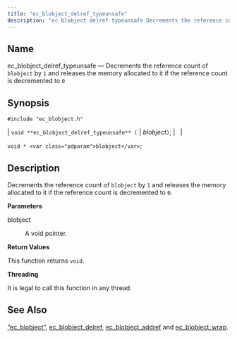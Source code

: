 ```yaml
---
title: "ec_blobject_delref_typeunsafe"
description: "ec blobject delref typeunsafe Decrements the reference count of blobject by 1 and releases the memory allocated to it if the reference count is decremented to 0 void ec blobject delref typeunsafe blobject void blobject Decrements the reference count of blobject by 1 and releases the memory allocated to it..."
---
```


<a name="apis.ec_blobject_delref_typeunsafe"></a> 
## Name

ec_blobject_delref_typeunsafe — Decrements the reference count of `blobject` by `1` and releases the memory allocated to it if the reference count is decremented to `0`

## Synopsis

`#include "ec_blobject.h"`

| `void **ec_blobject_delref_typeunsafe** (` | <var class="pdparam">blobject</var>`)`; |   |

`void * <var class="pdparam">blobject</var>`;<a name="idp47768656"></a> 
## Description

Decrements the reference count of `blobject` by `1` and releases the memory allocated to it if the reference count is decremented to `0`.

**<a name="idp47771296"></a> Parameters**

<dl class="variablelist">

<dt>blobject</dt>

<dd>

A void pointer.

</dd>

</dl>

**<a name="idp47774016"></a> Return Values**

This function returns `void`.

**<a name="idp47775376"></a> Threading**

It is legal to call this function in any thread.

<a name="idp47776480"></a> 
## See Also

[“ec_blobject”](/momentum/3/3-api/structs-ec-blobject), [ec_blobject_delref](/momentum/3/3-api/apis-ec-blobject-delref), [ec_blobject_addref](/momentum/3/3-api/apis-ec-blobject-addref) and [ec_blobject_wrap](/momentum/3/3-api/apis-ec-blobject-wrap).